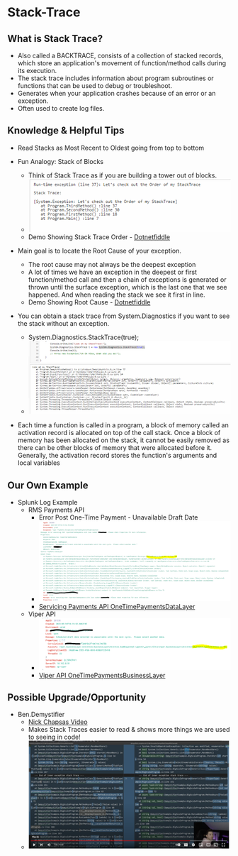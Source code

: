 # Stack-Trace

## What is Stack Trace?
* Also called a BACKTRACE, consists of a collection of stacked records, which store an application's movement of function/method calls during its execution. 
* The stack trace includes information about program subroutines or functions that can be used to debug or troubleshoot.
* Generates when your application crashes because of an error or an exception.
* Often used to create log files.

## Knowledge & Helpful Tips
* Read Stacks as Most Recent to Oldest going from top to bottom 
* Fun Analogy: Stack of Blocks
  * Think of Stack Trace as if you are building a tower out of blocks.
  * ![](images/StackTrace_Order.PNG)
  * Demo Showing Stack Trace Order - [Dotnetfiddle](https://dotnetfiddle.net/)
* Main goal is to locate the Root Cause of your exception.
  * The root cause may not always be the deepest exception   
  * A lot of times we have an exception in the deepest or first function/method call and then a chain of exceptions is generated or thrown until the surface exception, which is the last one that we see happened. And when reading the stack we see it first in line.
  * Demo Showing Root Cause - [Dotnetfiddle](https://dotnetfiddle.net/)
  
* You can obtain a stack trace from System.Diagnostics if you want to see the stack without an exception. 
   * System.Diagnostics.StackTrace(true);
   * ![](images/System.Diagnostics.StackTrace.PNG)

* Each time a function is called in a program, a block of memory called an activation record is allocated on top of the call stack. Once a block of memory has been allocated on the stack, it cannot be easily removed as there can be other blocks of memory that were allocated before it.  Generally, the activation record stores the function's arguments and local variables

## Our Own Example
* Splunk Log Example 
  * RMS Payments API
    * Error Post One-Time Payment - Unavailable Draft Date
    * ![](images/RMS_PMT_API_Splunk_Unable_to_draft.PNG)
    * [Servicing Payments API OneTimePaymentsDataLayer](https://git.rockfin.com/myql-servicing/servicing-payments-api/blob/master_v2/Payments.DataLayer/OneTimePaymentsDataLayer.cs#L98-L103)
  * Viper API
    * ![](images/Viper_API_Splunk_Unable_to_draft.PNG)
    * [Viper API OneTimePaymentsBusinessLayer](https://git.rockfin.com/Servicing/viper/blob/f5e10a5e6f37cee3f741b942c13f0ab6c061db15/Viper.BusinessLayer/OneTimePaymentBusinessLayer.cs#L351-L354)

## Possible Upgrade/Opportunity
* Ben.Demystifier
  * [Nick Chapsas Video](https://www.youtube.com/watch?v=JcnucGEaxLo&t=1s)
  * Makes Stack Traces easier to read & shows more things we are used to seeing in code!
  * ![](images/Ben.Demystifier_Example.PNG)
